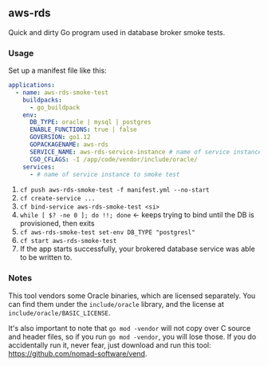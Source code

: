 ## aws-rds

Quick and dirty Go program used in database broker smoke tests.

### Usage

Set up a manifest file like this:

```yaml
applications:
  - name: aws-rds-smoke-test
    buildpacks:
      - go_buildpack
    env:
      DB_TYPE: oracle | mysql | postgres
      ENABLE_FUNCTIONS: true | false
      GOVERSION: go1.12
      GOPACKAGENAME: aws-rds
      SERVICE_NAME: aws-rds-service-instance # name of service instance to smoke test
      CGO_CFLAGS: -I /app/code/vendor/include/oracle/
    services:
      - # name of service instance to smoke test
```

1. `cf push aws-rds-smoke-test -f manifest.yml --no-start`
1. `cf create-service ...`
1. `cf bind-service aws-rds-smoke-test <si>`
1. `while [ $? -ne 0 ]; do !!; done` <- keeps trying to bind until the DB is provisioned, then exits
1. `cf aws-rds-smoke-test set-env DB_TYPE "postgresl"`
1. `cf start aws-rds-smoke-test`
1. If the app starts successfully, your brokered database service was able to be written to.

### Notes

This tool vendors some Oracle binaries, which are licensed separately. You can find them under the `include/oracle` library, and the license at `include/oracle/BASIC_LICENSE`.

It's also important to note that `go mod -vendor` will not copy over C source and header files, so if you run `go mod -vendor`, you will lose those. If you do accidentally run it, never fear, just download and run this tool: https://github.com/nomad-software/vend.